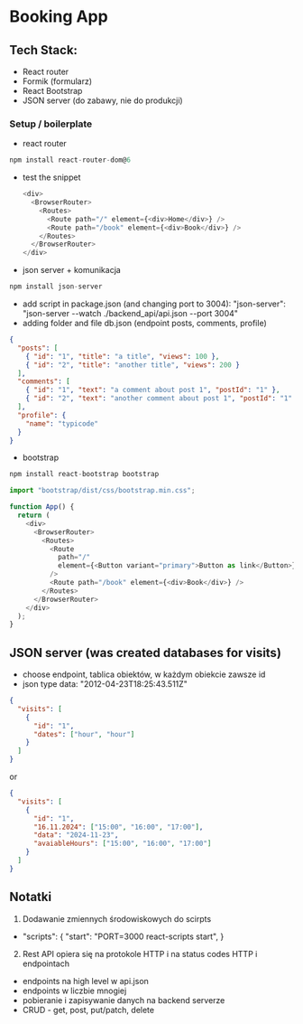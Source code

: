 # Booking App

## Tech Stack:

- React router
- Formik (formularz)
- React Bootstrap
- JSON server (do zabawy, nie do produkcji)

### Setup / boilerplate

- react router

```js
npm install react-router-dom@6
```

- test the snippet

  ```js
  <div>
    <BrowserRouter>
      <Routes>
        <Route path="/" element={<div>Home</div>} />
        <Route path="/book" element={<div>Book</div>} />
      </Routes>
    </BrowserRouter>
  </div>
  ```

- json server + komunikacja

```js
npm install json-server
```

- add script in package.json (and changing port to 3004):
  "json-server": "json-server --watch ./backend_api/api.json --port 3004"
- adding folder and file db.json (endpoint posts, comments, profile)

```json
{
  "posts": [
    { "id": "1", "title": "a title", "views": 100 },
    { "id": "2", "title": "another title", "views": 200 }
  ],
  "comments": [
    { "id": "1", "text": "a comment about post 1", "postId": "1" },
    { "id": "2", "text": "another comment about post 1", "postId": "1" }
  ],
  "profile": {
    "name": "typicode"
  }
}
```

- bootstrap

```js
npm install react-bootstrap bootstrap
```

```js
import "bootstrap/dist/css/bootstrap.min.css";

function App() {
  return (
    <div>
      <BrowserRouter>
        <Routes>
          <Route
            path="/"
            element={<Button variant="primary">Button as link</Button>}
          />
          <Route path="/book" element={<div>Book</div>} />
        </Routes>
      </BrowserRouter>
    </div>
  );
}
```

## JSON server (was created databases for visits)

- choose endpoint, tablica obiektów, w każdym obiekcie zawsze id
- json type data: "2012-04-23T18:25:43.511Z"

```json
{
  "visits": [
    {
      "id": "1",
      "dates": ["hour", "hour"]
    }
  ]
}
```

or

```json
{
  "visits": [
    {
      "id": "1",
      "16.11.2024": ["15:00", "16:00", "17:00"],
      "data": "2024-11-23",
      "avaiableHours": ["15:00", "16:00", "17:00"]
    }
  ]
}
```

## Notatki

1. Dodawanie zmiennych środowiskowych do scirpts

- "scripts": {
  "start": "PORT=3000 react-scripts start",
  }

2. Rest API opiera się na protokole HTTP i na status codes HTTP i endpointach

- endpoints na high level w api.json
- endpoints w liczbie mnogiej
- pobieranie i zapisywanie danych na backend serverze
- CRUD - get, post, put/patch, delete
